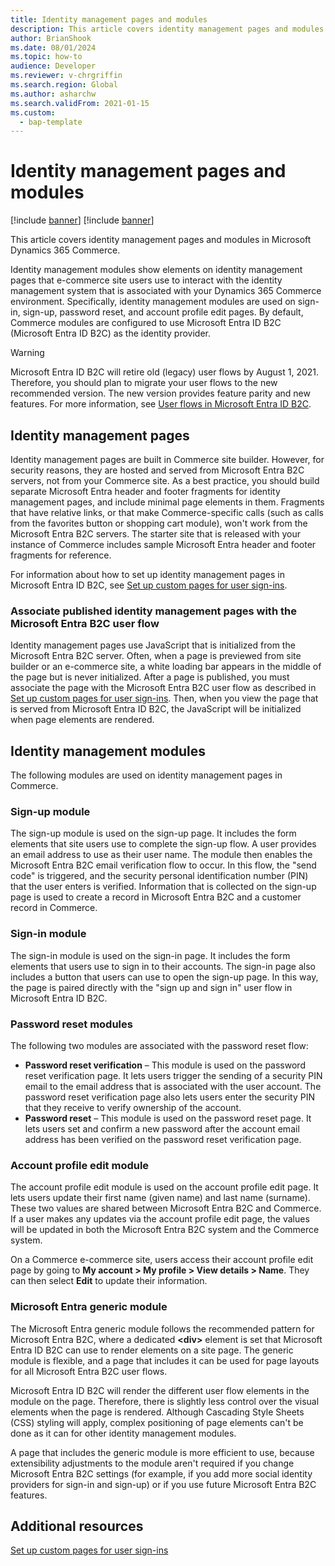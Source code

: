 ```yaml
---
title: Identity management pages and modules
description: This article covers identity management pages and modules in Microsoft Dynamics 365 Commerce.
author: BrianShook
ms.date: 08/01/2024
ms.topic: how-to
audience: Developer
ms.reviewer: v-chrgriffin
ms.search.region: Global
ms.author: asharchw
ms.search.validFrom: 2021-01-15
ms.custom: 
  - bap-template
---
```


# Identity management pages and modules

[!include [banner](../includes/banner.md)]
[!include [banner](../includes/preview-banner.md)]

This article covers identity management pages and modules in Microsoft Dynamics 365 Commerce.

Identity management modules show elements on identity management pages that e-commerce site users use to interact with the identity management system that is associated with your Dynamics 365 Commerce environment. Specifically, identity management modules are used on sign-in, sign-up, password reset, and account profile edit pages. By default, Commerce modules are configured to use Microsoft Entra ID B2C (Microsoft Entra ID B2C) as the identity provider.

> [!WARNING]
> Microsoft Entra ID B2C will retire old (legacy) user flows by August 1, 2021. Therefore, you should plan to migrate your user flows to the new recommended version. The new version provides feature parity and new features. For more information, see [User flows in Microsoft Entra ID B2C](/azure/active-directory-b2c/user-flow-overview).

## Identity management pages

Identity management pages are built in Commerce site builder. However, for security reasons, they are hosted and served from Microsoft Entra B2C servers, not from your Commerce site. As a best practice, you should build separate Microsoft Entra header and footer fragments for identity management pages, and include minimal page elements in them. Fragments that have relative links, or that make Commerce-specific calls (such as calls from the favorites button or shopping cart module), won't work from the Microsoft Entra B2C servers. The starter site that is released with your instance of Commerce includes sample Microsoft Entra header and footer fragments for reference.

For information about how to set up identity management pages in Microsoft Entra ID B2C, see [Set up custom pages for user sign-ins](../custom-pages-user-logins.md).

### Associate published identity management pages with the Microsoft Entra B2C user flow

Identity management pages use JavaScript that is initialized from the Microsoft Entra B2C server. Often, when a page is previewed from site builder or an e-commerce site, a white loading bar appears in the middle of the page but is never initialized. After a page is published, you must associate the page with the Microsoft Entra B2C user flow as described in [Set up custom pages for user sign-ins](../custom-pages-user-logins.md). Then, when you view the page that is served from Microsoft Entra ID B2C, the JavaScript will be initialized when page elements are rendered.

## Identity management modules

The following modules are used on identity management pages in Commerce.

### Sign-up module

The sign-up module is used on the sign-up page. It includes the form elements that site users use to complete the sign-up flow. A user provides an email address to use as their user name. The module then enables the Microsoft Entra B2C email verification flow to occur. In this flow, the "send code" is triggered, and the security personal identification number (PIN) that the user enters is verified. Information that is collected on the sign-up page is used to create a record in Microsoft Entra B2C and a customer record in Commerce.

### Sign-in module

The sign-in module is used on the sign-in page. It includes the form elements that users use to sign in to their accounts. The sign-in page also includes a button that users can use to open the sign-up page. In this way, the page is paired directly with the "sign up and sign in" user flow in Microsoft Entra ID B2C.

### Password reset modules

The following two modules are associated with the password reset flow:

- **Password reset verification** – This module is used on the password reset verification page. It lets users trigger the sending of a security PIN email to the email address that is associated with the user account. The password reset verification page also lets users enter the security PIN that they receive to verify ownership of the account.
- **Password reset** – This module is used on the password reset page. It lets users set and confirm a new password after the account email address has been verified on the password reset verification page.

### Account profile edit module

The account profile edit module is used on the account profile edit page. It lets users update their first name (given name) and last name (surname). These two values are shared between Microsoft Entra B2C and Commerce. If a user makes any updates via the account profile edit page, the values will be updated in both the Microsoft Entra B2C system and the Commerce system.

On a Commerce e-commerce site, users access their account profile edit page by going to **My account \> My profile \> View details \> Name**. They can then select **Edit** to update their information.

### Microsoft Entra generic module

The Microsoft Entra generic module follows the recommended pattern for Microsoft Entra B2C, where a dedicated **\<div\>** element is set that Microsoft Entra ID B2C can use to render elements on a site page. The generic module is flexible, and a page that includes it can be used for page layouts for all Microsoft Entra B2C user flows.

Microsoft Entra ID B2C will render the different user flow elements in the module on the page. Therefore, there is slightly less control over the visual elements when the page is rendered. Although Cascading Style Sheets (CSS) styling will apply, complex positioning of page elements can't be done as it can for other identity management modules.

A page that includes the generic module is more efficient to use, because extensibility adjustments to the module aren't required if you change Microsoft Entra B2C settings (for example, if you add more social identity providers for sign-in and sign-up) or if you use future Microsoft Entra B2C features.

## Additional resources

[Set up custom pages for user sign-ins](../custom-pages-user-logins.md)
